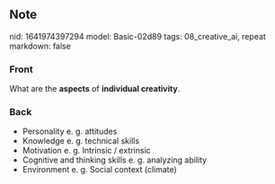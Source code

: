 ## Note
nid: 1641974397294
model: Basic-02d89
tags: 08_creative_ai, repeat
markdown: false

### Front
What are the <b>aspects</b> of <b>individual creativity</b>.

### Back
<ul><li>Personality e. g. attitudes</li><li>Knowledge e. g. technical skills</li><li>Motivation e. g. Intrinsic / extrinsic</li><li>Cognitive and thinking skills e. g. analyzing ability</li><li>Environment e. g. Social context (climate)</li></ul>
